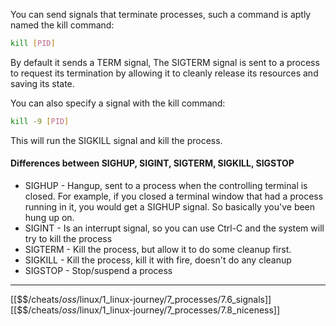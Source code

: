 You can send signals that terminate processes, such a command is aptly named the kill command:

``` bash
kill [PID]
```

By default it sends a TERM signal, 
The SIGTERM signal is sent to a process to request its termination by allowing it to cleanly release its resources and saving its state. 

You can also specify a signal with the kill command:

``` bash
kill -9 [PID]
```

This will run the SIGKILL signal and kill the process.

#### Differences between SIGHUP, SIGINT, SIGTERM, SIGKILL, SIGSTOP

- SIGHUP - Hangup, sent to a process when the controlling terminal is closed. For example, if you closed a terminal window that had a process running in it, you would get a SIGHUP signal. So basically you've been hung up on.
- SIGINT - Is an interrupt signal, so you can use Ctrl-C and the system will try to kill the process
- SIGTERM - Kill the process, but allow it to do some cleanup first.
- SIGKILL - Kill the process, kill it with fire, doesn't do any cleanup
- SIGSTOP - Stop/suspend a process


---
[[$$$/$cheats/$oss/$linux/1_linux-journey/7_processes/7.6_signals]]
[[$$$/$cheats/$oss/$linux/1_linux-journey/7_processes/7.8_niceness]]